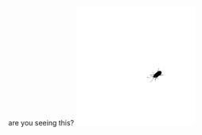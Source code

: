 <p>
  
</p>

<div id="header" align="center">
  are you seeing this? <img src="https://raw.githubusercontent.com/bogdangordin/bogdangordin/main/bug.gif?raw=true"/>
</div>
